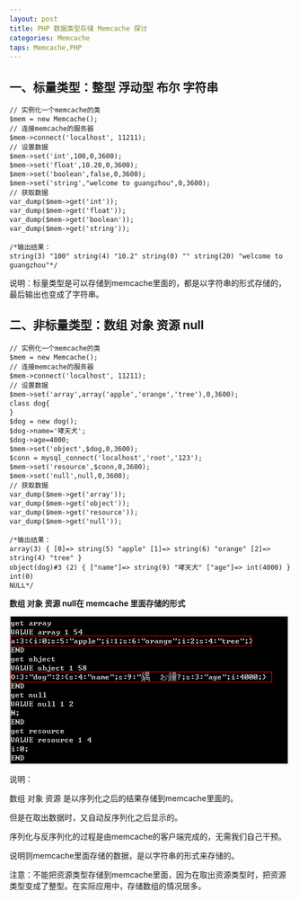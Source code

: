 ```yaml
---
layout: post
title: PHP 数据类型存储 Memcache 探讨
categories: Memcache
taps: Memcache,PHP
---
```


## 一、标量类型：整型 浮动型 布尔 字符串

```
// 实例化一个memcache的类
$mem = new Memcache();
// 连接memcache的服务器
$mem->connect('localhost', 11211);
// 设置数据
$mem->set('int',100,0,3600);
$mem->set('float',10.20,0,3600);
$mem->set('boolean',false,0,3600);
$mem->set('string',"welcome to guangzhou",0,3600);
// 获取数据
var_dump($mem->get('int'));
var_dump($mem->get('float'));
var_dump($mem->get('boolean'));
var_dump($mem->get('string'));

/*输出结果：
string(3) "100" string(4) "10.2" string(0) "" string(20) "welcome to guangzhou"*/
```

说明：标量类型是可以存储到memcache里面的，都是以字符串的形式存储的，最后输出也变成了字符串。

## 二、非标量类型：数组 对象 资源 null

```
// 实例化一个memcache的类
$mem = new Memcache();
// 连接memcache的服务器
$mem->connect('localhost', 11211);
// 设置数据
$mem->set('array',array('apple','orange','tree'),0,3600);
class dog{
}
$dog = new dog();
$dog->name='哮天犬';
$dog->age=4000;
$mem->set('object',$dog,0,3600);
$conn = mysql_connect('localhost','root','123');
$mem->set('resource',$conn,0,3600);
$mem->set('null',null,0,3600);
// 获取数据
var_dump($mem->get('array'));
var_dump($mem->get('object'));
var_dump($mem->get('resource'));
var_dump($mem->get('null'));

/*输出结果：
array(3) { [0]=> string(5) "apple" [1]=> string(6) "orange" [2]=> string(4) "tree" }
object(dog)#3 (2) { ["name"]=> string(9) "哮天犬" ["age"]=> int(4000) }
int(0)
NULL*/
```

**数组 对象 资源 null在 memcache 里面存储的形式**

![01.png](/static/images/2016/08/12/01.png)

说明：

数组 对象 资源 是以序列化之后的结果存储到memcache里面的。

但是在取出数据时，又自动反序列化之后显示的。

序列化与反序列化的过程是由memcache的客户端完成的，无需我们自己干预。

说明则memcache里面存储的数据，是以字符串的形式来存储的。

注意：不能把资源类型存储到memcache里面，因为在取出资源类型时，把资源类型变成了整型。在实际应用中，存储数组的情况居多。